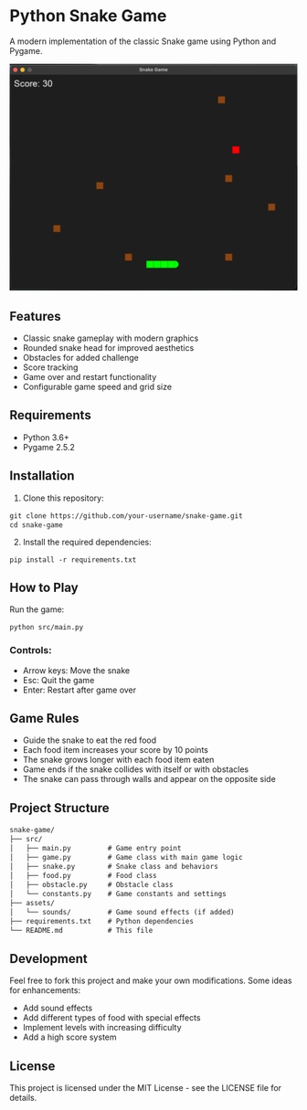 # Python Snake Game

A modern implementation of the classic Snake game using Python and Pygame.

![Game Screenshot](assets/images/screenshot.png)

## Features

- Classic snake gameplay with modern graphics
- Rounded snake head for improved aesthetics
- Obstacles for added challenge
- Score tracking
- Game over and restart functionality
- Configurable game speed and grid size

## Requirements

- Python 3.6+
- Pygame 2.5.2

## Installation

1. Clone this repository:

```
git clone https://github.com/your-username/snake-game.git
cd snake-game
```

2. Install the required dependencies:

```
pip install -r requirements.txt
```

## How to Play

Run the game:

```
python src/main.py
```

### Controls:

- Arrow keys: Move the snake
- Esc: Quit the game
- Enter: Restart after game over

## Game Rules

- Guide the snake to eat the red food
- Each food item increases your score by 10 points
- The snake grows longer with each food item eaten
- Game ends if the snake collides with itself or with obstacles
- The snake can pass through walls and appear on the opposite side

## Project Structure

```
snake-game/
├── src/
│   ├── main.py         # Game entry point
│   ├── game.py         # Game class with main game logic
│   ├── snake.py        # Snake class and behaviors
│   ├── food.py         # Food class
│   ├── obstacle.py     # Obstacle class
│   └── constants.py    # Game constants and settings
├── assets/
│   └── sounds/         # Game sound effects (if added)
├── requirements.txt    # Python dependencies
└── README.md           # This file
```

## Development

Feel free to fork this project and make your own modifications. Some ideas for enhancements:

- Add sound effects
- Add different types of food with special effects
- Implement levels with increasing difficulty
- Add a high score system

## License

This project is licensed under the MIT License - see the LICENSE file for details.
